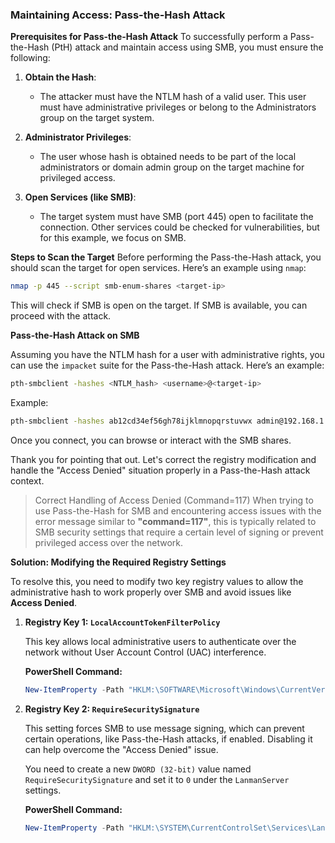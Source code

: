 ### Maintaining Access: Pass-the-Hash Attack 

**Prerequisites for Pass-the-Hash Attack**
To successfully perform a Pass-the-Hash (PtH) attack and maintain access using SMB, you must ensure the following:

1. **Obtain the Hash**: 
   - The attacker must have the NTLM hash of a valid user. This user must have administrative privileges or belong to the Administrators group on the target system.
   
2. **Administrator Privileges**:
   - The user whose hash is obtained needs to be part of the local administrators or domain admin group on the target machine for privileged access.

3. **Open Services (like SMB)**:
   - The target system must have SMB (port 445) open to facilitate the connection. Other services could be checked for vulnerabilities, but for this example, we focus on SMB.

 **Steps to Scan the Target**
Before performing the Pass-the-Hash attack, you should scan the target for open services. Here’s an example using `nmap`:

```bash
nmap -p 445 --script smb-enum-shares <target-ip>
```

This will check if SMB is open on the target. If SMB is available, you can proceed with the attack.

**Pass-the-Hash Attack on SMB**

Assuming you have the NTLM hash for a user with administrative rights, you can use the `impacket` suite for the Pass-the-Hash attack. Here’s an example:

```bash
pth-smbclient -hashes <NTLM_hash> <username>@<target-ip>
```

Example:
```bash
pth-smbclient -hashes ab12cd34ef56gh78ijklmnopqrstuvwx admin@192.168.1.10
```

Once you connect, you can browse or interact with the SMB shares.

Thank you for pointing that out. Let's correct the registry modification and handle the "Access Denied" situation properly in a Pass-the-Hash attack context.

> Correct Handling of Access Denied (Command=117)
>When trying to use Pass-the-Hash for SMB and encountering access issues with the error message similar to **"command=117"**, this is typically related to SMB security settings that require a certain level of signing or prevent privileged access over the network.

 **Solution: Modifying the Required Registry Settings**

To resolve this, you need to modify two key registry values to allow the administrative hash to work properly over SMB and avoid issues like **Access Denied**.

1. **Registry Key 1: `LocalAccountTokenFilterPolicy`**

   This key allows local administrative users to authenticate over the network without User Account Control (UAC) interference.

   **PowerShell Command:**
   ```powershell
   New-ItemProperty -Path "HKLM:\SOFTWARE\Microsoft\Windows\CurrentVersion\Policies\System" -Name "LocalAccountTokenFilterPolicy" -Value 1 -PropertyType DWord -Force
   ```

2. **Registry Key 2: `RequireSecuritySignature`**

   This setting forces SMB to use message signing, which can prevent certain operations, like Pass-the-Hash attacks, if enabled. Disabling it can help overcome the "Access Denied" issue.

   You need to create a new `DWORD (32-bit)` value named `RequireSecuritySignature` and set it to `0` under the `LanmanServer` settings.

   **PowerShell Command:**
   ```powershell
   New-ItemProperty -Path "HKLM:\SYSTEM\CurrentControlSet\Services\LanmanServer\Parameters" -Name "RequireSecuritySignature" -Value 0 -PropertyType DWord -Force
   ```

